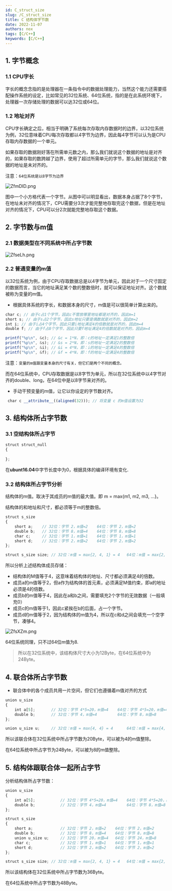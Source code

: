 ```yaml
---
id: C_struct_size
slug: /C_struct_size
title: C 结构体字节数
date: 2022-11-07
authors: nox
tags: [C/C++]
keywords: [C/C++]
---
```


<!-- truncate -->

## 1. 字节概念

### 1.1 CPU字长

字长的概念念指的是处理器在一条指令中的数据处理能力，当然这个能力还需要搭配操作系统的设定，比如常见的32位系统、64位系统，指的是在此系统环境下，处理器一次存储处理的数据可以达32位或64位。

### 1.2 地址对齐

CPU字长确定之后，相当于明确了系统每次存取内存数据时的边界，以32位系统为例，32位意味着CPU每次存取都以4字节为边界，因此每4字节可以认为是CPU存取内存数据的一个单元。

如果存取的数据刚好落在所需单元数之内，那么我们就说这个数据的地址是对齐的，如果存取的数跨越了边界，使用了超过所需单元的字节，那么我们就说这个数据的地址是未对齐的。

注意：`64位系统是以8字节为边界`

![ZfmDID.png](https://www.helloimg.com/images/2022/11/07/ZfmDID.png)

图中一个小方格代表一个字节。从图中可以明显看出，数据本身占据了8个字节，在地址未对齐的情况下，CPU需要分3次才能完整地存取完这个数据，但是在地址对齐的情况下，CPU可以分2次就能完整地存取这个数据。

## 2. 字节数与m值

### 2.1 数据类型在不同系统中所占字节数

![ZfseLh.png](https://www.helloimg.com/images/2022/11/07/ZfseLh.png)

### 2.2 普通变量的m值

以32位系统为例，由于CPU存取数据总是以4字节为单元，因此对于一个尺寸固定的数据而言，当它的地址满足某个数的整数倍时，就可以保证地址对齐。这个数就被称为变量的m值。

+ 根据具体系统的字长，和数据本身的尺寸，m值是可以很简单计算出来的。

```js
char c; // 由于c占1个字节，因此c不管放哪里地址都是对齐的，因此m=1
short s; // 由于s占2个字节，因此s地址只要是偶数就是对齐的，因此m=2
int i; // 由于i占4个字节，因此只要i地址满足4的倍数就是对齐的，因此m=4
double f; // 由于f占8个字节，因此只要f地址满足4的倍数就是对齐的，因此m=4

printf("%p\n", &c); // &c = 1*N，即：c的地址一定满足1的整数倍
printf("%p\n", &s); // &s = 2*N，即：s的地址一定满足2的整数倍
printf("%p\n", &i); // &i = 4*N，即：i的地址一定满足4的整数倍
printf("%p\n", &f); // &f = 4*N，即：f的地址一定满足4的整数倍
```

注意：`变量的m值跟变量本身的尺寸有关，但它们是两个不同的概念。`

而在64位系统中，CPU存取数据是以8字节为单元，所以在32位系统中以4字节对齐的double、long，在64位中是以8字节来对齐的。

+ 手动干预变量的m值，让它以你设定的字节数对齐。

```js
 char c __attribute__((aligned(32))); // 将变量 c 的m值设置为32
```

## 3. 结构体所占字节数

### 3.1 空结构体所占字节

```js
struct struct_null
{
	
};
```

在**ubunt16.04**中字节长度中为0，根据具体的编译环境有变化.

### 3.2 结构体所占字节分析

结构体的m值。取决于其成员的m值的最大值。即 m = max{m1, m2, m3, ...}。

结构体的和地址和尺寸，都必须等于m的整数倍。

```js
struct s_size
{
	short a; 	// 32位：字节 2，m值=2    64位：字节 2，m值=2
	double b; 	// 32位：字节 8，m值=4    64位：字节 8，m值=8
	char c; 	// 32位：字节 1，m值=1    64位：字节 1，m值=1
    short d;    // 32位：字节 2，m值=2    64位：字节 2，m值=2
};

struct s_size size; // 32位：m值 = max{2, 4, 1} = 4   64位：m值 = max{2, 8, 1} = 8
```

所以分析上述结构体成员存储：

+ 结构体的M值等于4，这意味着结构体的地址、尺寸都必须满足4的倍数。
+ 成员a的m值等于2，但a作为结构体的首元素，必须满足M值约束，即a的地址必须是4的倍数。
+ 成员b的m值等于4，因此在a和b之间，需要填充2个字节的无效数据（一般填充0）
+ 成员c的m值等于1，因此c紧挨在b的后面，占一个字节。
+ 成员d的m值等于2，因为结构体的m值为4，所以在c和d之间会填充一个空字节，凑够4。

![ZfsXZm.png](https://www.helloimg.com/images/2022/11/07/ZfsXZm.png)

64位系统同理，只不过64位m值为8.

> 所以在32位系统中，该结构体尺寸大小为12Byte，在64位系统中为24Byte。

## 4. 联合体所占字节数

+ 联合体中的各个成员共用一片空间，但它们也遵循着m值对齐的方式

```js
union u_size
{
	int a[5];		// 32位：字节 4*5=20，m值=4    64位：字节 4*5=20，m值=4
	double b;		// 32位：字节 4，m值=4         64位：字节 8，m值=8
};

union u_size u; 	// 32位：m值 = max{4, 4} = 4      64位：m值 = max{4, 8} = 8
```

所以该联合体在32位系统中所占字节数为20Byte，可以被为4的m值整除。

在64位系统中所占字节为24Byte，可以被为8的m值整除。

## 5. 结构体跟联合体一起所占字节

分析结构体所占字节数：

```js
union u_size
{
	int a[5];			// 32位：字节 4*5=20，m值=4    64位：字节 4*5=20，m值=4
	double b;			// 32位：字节 4，m值=4         64位：字节 8，m值=8
};

struct s_size
{
	short a; 			// 32位：字节 2，m值=2    64位：字节 2，m值=2
	double b; 			// 32位：字节 8，m值=4    64位：字节 8，m值=8
    union u_size u;		// 32位：字节 20，m值=4   64位：字节 24，m值=8
	char c; 			// 32位：字节 1，m值=1    64位：字节 1，m值=1
    short d;    		// 32位：字节 2，m值=2    64位：字节 2，m值=2
};

struct s_size size; // 32位：m值 = max{2, 4, 1} = 4   64位：m值 = max{2, 8, 1} = 8
```

所以该结构体在32位系统中所占字节数为36Byte。

在64位系统中所占字节数为48Byte。



















